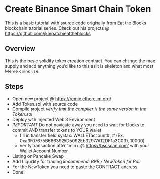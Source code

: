 # Create Binance Smart Chain Token

This is a basic tutorial with source code originally from Eat the Blocks blockchain tutorial series. Check out his projects @ <https://github.com/jklepatch/eattheblocks>

## Overview

This is the basic solidity token creation contract. You can change the max supply and add anything you'd like to this as it is skeleton and what most Meme coins use. 

## Steps

- Open new project @ <https://remix.ethereum.org/>
- Add Token.sol with source code
- Compile project _verify that the compiler is the same version in the Token.sol_
- Deploy with Injected Web 3 Environment
- *IMPORTANT* Do not navigate away you need to wait for blocks to commit AND transfer tokens to YOUR wallet
  -  fill in transfer field syntax: WALLETaccount#, # (Ex. 0xa3F07675B6663925D5092Eb32977A12DF1a3C037, 10000)
  -  verify transaction after 1min+ @ <https://bscscan.com/> with your Wallet Account Number
-  Listing on Pancake Swap
  -  Add Liquidity for trading _Recommend: BNB / NewToken for Pair_
  -  For the NewToken you need to paste the CONTRACT address
-  Done!
